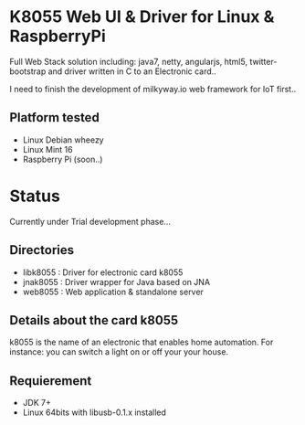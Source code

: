 K8055 Web UI & Driver for Linux & RaspberryPi 
=====

Full Web Stack solution including: java7, netty, angularjs, html5, twitter-bootstrap and driver written in C to an Electronic card..

I need to finish the development of milkyway.io web framework for IoT first..

Platform tested
-----
 - Linux Debian wheezy
 - Linux Mint 16
 - Raspberry Pi (soon..)

Status
====
Currently under Trial development phase...


Directories
-----
 - libk8055 : Driver for electronic card k8055
 - jnak8055 : Driver wrapper for Java based on JNA
 - web8055  : Web application & standalone server

Details about the card k8055
----

k8055 is the name of an electronic that enables home automation.
For instance: you can switch a light on or off your your house.

Requierement
------
 + JDK 7+
 + Linux 64bits with libusb-0.1.x installed
 
